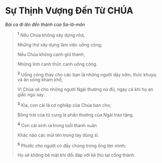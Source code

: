 # Sự Thịnh Vượng Ðến Từ CHÚA

_Bài ca đi lên đền thánh của Sa-lô-môn_

> <sup><b>1</b></sup> Nếu Chúa không xây dựng nhà,
>
> Những thợ xây dựng làm việc uổng công;
>
> Nếu Chúa không canh giữ thành,
>
> Những lính canh thức canh uổng công.
>
> <sup><b>2</b></sup> Uổng công thay cho các bạn là những người dậy sớm, thức khuya, và ăn uống kham khổ,
>
> Vì Chúa sẽ cho những người Ngài thương no đủ, ngay cả khi họ an giấc ngủ say.
>
> <sup><b>3</b></sup> Kìa, con cái là cơ nghiệp của Chúa ban cho;
>
> Bông trái của tử cung là phần thưởng của Ngài trao tặng.
>
> <sup><b>4</b></sup> Con cái sinh ra trong tuổi thanh xuân
>
> Khác nào các mũi tên trong tay dũng sĩ.
>
> <sup><b>5</b></sup> Phước cho người có đầy chúng trong ống tên mình;
>
> Họ sẽ không bẽ mặt khi đối đáp với kẻ thù tại cổng thành.
